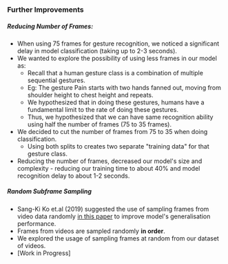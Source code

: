### Further Improvements

##### Reducing Number of Frames:
* When using 75 frames for gesture recognition, we noticed a significant delay in model classification (taking up to 2-3 seconds).
* We wanted to explore the possibility of using less frames in our model as:
  * Recall that a human gesture class is a combination of multiple sequential gestures.
  * Eg: The gesture Pain starts with two hands fanned out, moving from shoulder height to chest height and repeats.
  * We hypothesized that in doing these gestures, humans have a fundamental limit to the rate of doing these gestures.
  * Thus, we hypothesized that we can have same recognition ability using half the number of frames (75 to 35 frames).
* We decided to cut the number of frames from 75 to 35 when doing classification.
  * Using both splits to creates two separate "training data" for that gesture class. 
* Reducing the number of frames, decreased our model's size and complexity - reducing our training time to about 40% and model recognition delay to about 1-2 seconds. 

##### Random Subframe Sampling
* Sang-Ki Ko et.al (2019) suggested the use of sampling frames from video data randomly [in this paper](https://arxiv.org/pdf/1811.11436.pdf) to improve model's generalisation performance.
* Frames from videos are sampled randomly **in order**.
* We explored the usage of sampling frames at random from our dataset of videos. 
* [Work in Progress]
